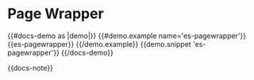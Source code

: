 # Page Wrapper

{{#docs-demo as |demo|}}
  {{#demo.example name='es-pagewrapper'}}
    {{es-pagewrapper}}
  {{/demo.example}}
  {{demo.snippet 'es-pagewrapper'}}
{{/docs-demo}}

{{docs-note}}
